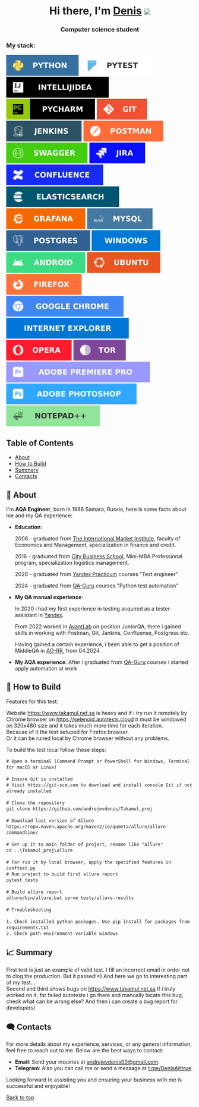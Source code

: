 <h1 align="center">Hi there, I'm <a href="https://github.com/andrejevdenis" target="_blank">Denis</a> 
<img src="https://github.com/blackcater/blackcater/raw/main/images/Hi.gif" height="32"/></h1>
<h3 align="center">Computer science student</h3>

<h3 align="left">My stack:</h3>

![Python](https://github.com/andrejevdenis/Takamul_proj/blob/master/Icons/Python.svg)
![Pytest](https://github.com/andrejevdenis/Takamul_proj/blob/master/Icons/Pytest.svg)
![IntelliJ IDEA](https://github.com/andrejevdenis/Takamul_proj/blob/master/Icons/IntelliJ_IDEA.svg)
![PyCharm](https://github.com/andrejevdenis/Takamul_proj/blob/master/Icons/PyCharm.svg)
![Git](https://github.com/andrejevdenis/Takamul_proj/blob/master/Icons/Git.svg)
![Jenkins](https://github.com/andrejevdenis/Takamul_proj/blob/master/Icons/jenkins.svg)
![Postman](https://github.com/andrejevdenis/Takamul_proj/blob/master/Icons/Postman.svg)
![Swagger](https://github.com/andrejevdenis/Takamul_proj/blob/master/Icons/Swagger.svg)
![Jira](https://github.com/andrejevdenis/Takamul_proj/blob/master/Icons/jira.svg)
![Confluence](https://github.com/andrejevdenis/Takamul_proj/blob/master/Icons/confluence.svg)
![ElasticSearch](https://github.com/andrejevdenis/Takamul_proj/blob/master/Icons/ElasticSearch.svg)
![Grafana](https://github.com/andrejevdenis/Takamul_proj/blob/master/Icons/grafana.svg)
![MySQL](https://github.com/andrejevdenis/Takamul_proj/blob/master/Icons/mysql.svg)
![Postgres](https://github.com/andrejevdenis/Takamul_proj/blob/master/Icons/postgres.svg)
![Windows](https://github.com/andrejevdenis/Takamul_proj/blob/master/Icons/Windows.svg)
![Android](https://github.com/andrejevdenis/Takamul_proj/blob/master/Icons/Android.svg)
![Ubuntu](https://github.com/andrejevdenis/Takamul_proj/blob/master/Icons/Ubuntu.svg)
![Firefox](https://github.com/andrejevdenis/Takamul_proj/blob/master/Icons/Firefox.svg)
![Google Chrome](https://github.com/andrejevdenis/Takamul_proj/blob/master/Icons/Google_Chrome.svg)
![IE](https://github.com/andrejevdenis/Takamul_proj/blob/master/Icons/Internet_Explorer.svg)
![Opera](https://github.com/andrejevdenis/Takamul_proj/blob/master/Icons/Opera.svg)
![Tor](https://github.com/andrejevdenis/Takamul_proj/blob/master/Icons/Tor.svg)
![Adobe Premiere Pro](https://github.com/andrejevdenis/Takamul_proj/blob/master/Icons/Adobe_Premiere_Pro.svg)
![Adobe Photoshop](https://github.com/andrejevdenis/Takamul_proj/blob/master/Icons/adobe_photoshop.svg)
![Notepad++](https://github.com/andrejevdenis/Takamul_proj/blob/master/Icons/Notepad.svg)

## Table of Contents
- [About](#-about)
- [How to Build](#-how-to-build)
- [Summary](#-summary)
- [Contacts](#O%EF%B8%8F-contacts)

## 🚀 About 
I'm **AQA Engineer**, born in 1986 Samara, Russia, here is some facts about me and my QA experience:

- **Education**: 

    2008 - graduated from [The International Market Institute](https://www.imi-samara.ru/), faculty of Economics and Management, specialization in finance and credit.

    2016 - graduated from [City Business School](https://e-mba.ru/catalog/mini-mba), Mini-MBA Professional program, specialization logistics management.  

    2020 - graduated from [Yandex Practicum](https://practicum.yandex.ru/) courses "Test engineer"

    2024 - graduated from [QA-Guru](https://qa.guru/) courses "Python test automation"
- **My QA manual experience**: 

    In 2020 i had my first experience in testing acquired as a tester-assistant in [Yandex](https://yandex.ru/company). 
 
    From 2022 worked in [AvantLab](https://avantlab.ru/) on position JuniorQA, there i gained skills in working with Postman, Git, Jankins, Confluense, Postgress etc. 

    Having gained a certain experience, i been able to get a position of MiddleQA in [AO-RR](https://ao-rr.ru/#main__slider), from 04.2024.
- **My AQA experience**: After i graduated from [QA-Guru](https://qa.guru/) courses i started apply automation at work


## 📝 How to Build

Features for this test:

Website https://www.takamul.net.sa is heavy and if i try run it remotely by Chrome browser on https://selenoid.autotests.cloud it must be windowed on 320x480 size and it takes much more time for each iteration.  
Because of it the test setuped for Firefox browser.  
Or it can be runed local by Chrome browser without any problems.


To build the test local follow these steps:

```shell
# Open a terminal (Command Prompt or PowerShell for Windows, Terminal for macOS or Linux)

# Ensure Git is installed
# Visit https://git-scm.com to download and install console Git if not already installed

# Clone the repository
git clone https://github.com/andrejevdenis/Takamul_proj

# Download last version of Allure
https://repo.maven.apache.org/maven2/io/qameta/allure/allure-commandline/

# Set up it to main folder of project, rename like "allure"
cd ..\Takamul_proj\allure

# For run it by local browser, apply the specified features in conftest.py
# Run project to build first allure report
pytest tests

# Build allure report
allure/bin/allure.bat serve tests/allure-results

# Troubleshooting 

1. Check installed python packages. Use pip install for packages from requirements.txt
2. Check path environment variable windows
```
## 📈 Summary
First test is just an example of valid test. I fill an incorrect email in order not to clog the production. But it passed!=) And here we go to interesting part of my test...  
Second and third shows bugs on https://www.takamul.net.sa
If i truly worked on it, for failed autotests i go there and manually locate this bug, check what can be wrong else? And then i can create a bug report for developers/

## 🗨️ Contacts

For more details about my experience, services, or any general information, feel free to reach out to me. Below are the best ways to contact:

- **Email**: Send your inquiries at [andrejevdenis00@gmail.com](mailto:andrejevdenis00@gmail.com).
- **Telegram**: Also you can call me or send a message at [t.me/DenisAKtrue](https://t.me/DenisAKtrue).

Looking forward to assisting you and ensuring your business with me is successful and enjoyable!

[Back to top](#top)
